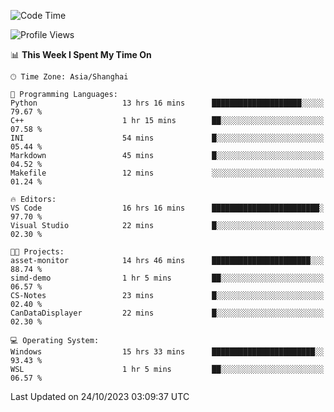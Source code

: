 <!--START_SECTION:waka-->
![Code Time](http://img.shields.io/badge/Code%20Time-1%2C322%20hrs%2033%20mins-blue)

![Profile Views](http://img.shields.io/badge/Profile%20Views-2-blue)

📊 **This Week I Spent My Time On** 

```text
🕑︎ Time Zone: Asia/Shanghai

💬 Programming Languages: 
Python                   13 hrs 16 mins      ████████████████████░░░░░   79.67 % 
C++                      1 hr 15 mins        ██░░░░░░░░░░░░░░░░░░░░░░░   07.58 % 
INI                      54 mins             █░░░░░░░░░░░░░░░░░░░░░░░░   05.44 % 
Markdown                 45 mins             █░░░░░░░░░░░░░░░░░░░░░░░░   04.52 % 
Makefile                 12 mins             ░░░░░░░░░░░░░░░░░░░░░░░░░   01.24 % 

🔥 Editors: 
VS Code                  16 hrs 16 mins      ████████████████████████░   97.70 % 
Visual Studio            22 mins             █░░░░░░░░░░░░░░░░░░░░░░░░   02.30 % 

🐱‍💻 Projects: 
asset-monitor            14 hrs 46 mins      ██████████████████████░░░   88.74 % 
simd-demo                1 hr 5 mins         ██░░░░░░░░░░░░░░░░░░░░░░░   06.57 % 
CS-Notes                 23 mins             █░░░░░░░░░░░░░░░░░░░░░░░░   02.40 % 
CanDataDisplayer         22 mins             █░░░░░░░░░░░░░░░░░░░░░░░░   02.30 % 

💻 Operating System: 
Windows                  15 hrs 33 mins      ███████████████████████░░   93.43 % 
WSL                      1 hr 5 mins         ██░░░░░░░░░░░░░░░░░░░░░░░   06.57 % 
```


 Last Updated on 24/10/2023 03:09:37 UTC
<!--END_SECTION:waka-->